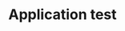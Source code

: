 # Application test

[//]: # (TODO: lint)
[//]: # (TODO: go test unit)
[//]: # (TODO: testscript in go)
[//]: # (TODO: testscript separaterly)
[//]: # (TODO: Reusing GitHub workflow)
[//]: # (TODO: Local tests of other OS 
          Linux: win/macos - docker container dockur/windows and dockur/macos. lima for other linux distro. 
          MacOS: win - UTM free, Parallels paid. Linux - lima.
          Windows: WSL2 for linux + dockur/macos for macos.
        )
